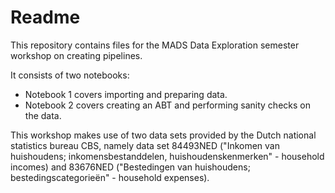 # Readme

This repository contains files for the MADS Data Exploration semester workshop on creating pipelines.

It consists of two notebooks:

- Notebook 1 covers importing and preparing data.
- Notebook 2 covers creating an ABT and performing sanity checks on the data.

This workshop makes use of two data sets provided by the Dutch national statistics bureau CBS, namely data set 84493NED ("Inkomen van huishoudens; inkomensbestanddelen, huishoudenskenmerken" - household incomes) and 83676NED ("Bestedingen van huishoudens; bestedingscategorieën" - household expenses).